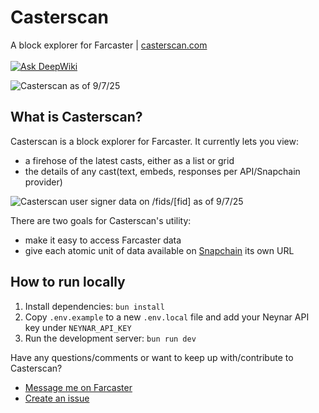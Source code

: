 # Casterscan

A block explorer for Farcaster | [casterscan.com](https://casterscan.com)
<br/><br/>
[![Ask DeepWiki](https://deepwiki.com/badge.svg)](https://deepwiki.com/dylsteck/casterscan)

![Casterscan as of 9/7/25](https://i.imgur.com/ryRhP0P.png)

## What is Casterscan?

Casterscan is a block explorer for Farcaster. It currently lets you view:
- a firehose of the latest casts, either as a list or grid
- the details of any cast(text, embeds, responses per API/Snapchain provider)

![Casterscan user signer data on /fids/[fid] as of 9/7/25](https://i.imgur.com/6zFB2dK.png)

There are two goals for Casterscan's utility:
- make it easy to access Farcaster data
- give each atomic unit of data available on [Snapchain](https://snapchain.farcaster.xyz) its own URL


## How to run locally
1. Install dependencies: `bun install`
2. Copy `.env.example` to a new `.env.local` file and add your Neynar API key under `NEYNAR_API_KEY`
3. Run the development server: `bun run dev`

Have any questions/comments or want to keep up with/contribute to Casterscan? 
- [Message me on Farcaster](https://farcaster.xyz/dylsteck.eth)
- [Create an issue](https://github.com/dylsteck/casterscan/issues/new)

